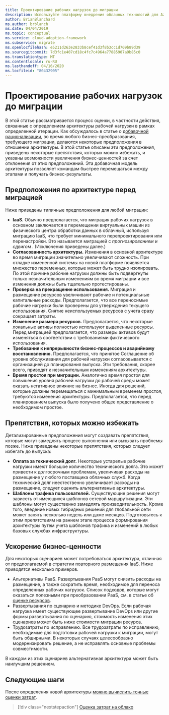 ```yaml
---
title: Проектирование рабочих нагрузок до миграции
description: Используйте платформу внедрения облачных технологий для Azure, чтобы узнать, как определить новую архитектуру перед началом миграции в облако.
author: BrianBlanchard
ms.author: brblanch
ms.date: 04/04/2019
ms.topic: conceptual
ms.service: cloud-adoption-framework
ms.subservice: migrate
ms.openlocfilehash: e5211d263e2833b8cef41d3f8b3cc1d709b89d39
ms.sourcegitcommit: 7d3fc1e407cd18c4fc7c4964a77885907a9b85c0
ms.translationtype: MT
ms.contentlocale: ru-RU
ms.lasthandoff: 04/16/2020
ms.locfileid: "80432905"
---
```

# <a name="architect-workloads-prior-to-migration"></a>Проектирование рабочих нагрузок до миграции

В этой статье рассматривается процесс оценки, в частности действия, связанные с определением архитектуры рабочей нагрузки в рамках определенной итерации. Как обсуждалось в статье о [добавочной рационализации](../../../digital-estate/rationalize.md), во время любого бизнес-преобразования, требующего миграции, делаются некоторые предположения в отношении архитектуры. В этой статье описаны эти предположения, приведены некоторые препятствия, которых можно избежать, и указаны возможности увеличения бизнес-ценностей за счет отклонения от этих предположений. Эта добавочная модель архитектуры позволяет командам быстрее перемещаться между этапами и получать бизнес-результаты.

## <a name="architecture-assumptions-prior-to-migration"></a>Предположения по архитектуре перед миграцией

Ниже приведены типичные предположения для любой миграции:

- **IaaS.** Обычно предполагается, что миграция рабочих нагрузок в основном заключается в перемещении виртуальных машин из физического центра обработки данных в облачный, используя миграцию IaaS, что требует минимального перепроектирования или перенастройки. Это называется миграцией с _прогнозированием и сдвигом_ . (Исключения приведены далее.)
- **Согласованность архитектуры.** Изменения в основной архитектуре во время миграции значительно увеличивают сложность. При отладке измененной системы на новой платформе появляется множество переменных, которые может быть трудно изолировать. По этой причине рабочие нагрузки должны быть подвергнуты только незначительным изменениям во время миграции и все изменения должны быть тщательно протестированы.
- **Проверка на прекращение использования.** Миграция и размещение ресурсов увеличивают рабочие и потенциальные капитальные расходы. Предполагается, что все переносимые рабочие нагрузки были проверены для утверждения текущего использования. Снятие неиспользуемых ресурсов с учета сразу сокращает затраты.
- **Изменение размера ресурсов.** Предполагается, что некоторые локальные активы полностью используют выделенные ресурсы. Перед миграцией предполагается, что размеры активов будут изменяться в соответствии с требованиями фактического использования.
- **Требования к непрерывности бизнес-процессов и аварийному восстановлению.** Предполагается, что принятое Соглашение об уровне обслуживания для рабочей нагрузки согласовывается с организацией до планирования выпуска. Эти требования, скорее всего, приводят к незначительным изменениям архитектуры.
- **Время простоя при миграции.** Аналогично время простоя для повышения уровня рабочей нагрузки до рабочей среды может оказать негативное влияние на бизнес. Иногда для решений, которые должны перемещаться с минимальным временем простоя, требуются изменения архитектуры. Предполагается, что перед планированием выпуска было получено общее представление о необходимом простое.

## <a name="roadblocks-that-can-be-avoided"></a>Препятствия, которых можно избежать

Детализированные предположения могут создавать препятствия, которые могут замедлять процесс выполнения или вызывать проблемы позже. Ниже приведены некоторые препятствия, которых следует избегать до выпуска:

- **Оплата за технический долг.** Некоторые устарелые рабочие нагрузки имеют большое количество технического долга. Это может привести к долгосрочным проблемам, увеличивая расходы на размещение у любого поставщика облачных служб. Когда технический долг неестественно увеличивает расходы на размещение, следует оценить альтернативные архитектуры.
- **Шаблоны трафика пользователей.** Существующие решения могут зависеть от имеющихся шаблонов сетевой маршрутизации. Эти шаблоны могут существенно замедлять производительность. Кроме того, введение новых гибридных решений для глобальной сети может занять несколько недель или даже месяцев. Подготовьтесь к этим препятствиям на раннем этапе процесса формирования архитектуры путем учета шаблонов трафика и изменений в любых базовых службах инфраструктуры.

## <a name="accelerate-business-value"></a>Ускорение бизнес-ценности

Для некоторых сценариев может потребоваться архитектура, отличная от предполагаемой в стратегии повторного размещения IaaS. Ниже приводятся несколько примеров.

- Альтернативы PaaS. Развертывания PaaS могут снизить расходы на размещение, а также сократить время, необходимое для переноса определенных рабочих нагрузок. Список подходов, которые могут оказаться полезными при преобразовании PaaS, см. в статье об [оценке ресурсов](./evaluate.md).
- Развертывания по сценарию и методике DevOps. Если рабочая нагрузка имеет существующее развертывание DevOps или другие формы развертывания по сценарию, стоимость изменения этих сценариев может быть ниже стоимости миграции ресурса.
- Трудозатраты по исправлению. Все трудозатраты по исправлению, необходимые для подготовки рабочей нагрузки к миграции, могут быть обширными. В некоторых случаях целесообразно модернизировать решение, а не исправлять основные проблемы совместимости.

В каждом из этих сценариев альтернативная архитектура может быть наилучшим решением.

## <a name="next-steps"></a>Следующие шаги

После определения новой архитектуры [можно вычислить точные оценки затрат](./estimate.md).

> [!div class="nextstepaction"]
> [Оценка затрат на облако](./estimate.md)
